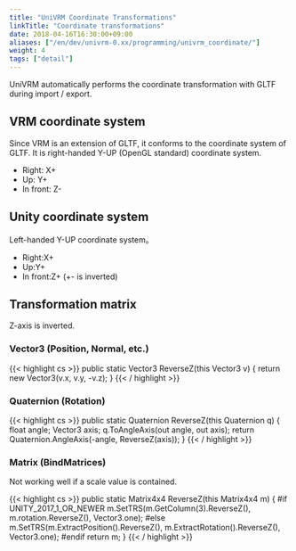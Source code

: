 ```yaml
---
title: "UniVRM Coordinate Transformations"
linkTitle: "Coordinate transformations"
date: 2018-04-16T16:30:00+09:00
aliases: ["/en/dev/univrm-0.xx/programming/univrm_coordinate/"]
weight: 4
tags: ["detail"]
---
```


UniVRM automatically performs the coordinate transformation with GLTF during import / export.

## VRM coordinate system

Since VRM is an extension of GLTF, it conforms to the coordinate system of GLTF.
It is right-handed Y-UP (OpenGL standard) coordinate system.

* Right: X+
* Up: Y+
* In front: Z-

## Unity coordinate system

Left-handed Y-UP coordinate system。

* Right:X+
* Up:Y+
* In front:Z+ (+- is inverted)

## Transformation matrix

Z-axis is inverted.

### Vector3 (Position, Normal, etc.)

{{< highlight cs >}}
public static Vector3 ReverseZ(this Vector3 v)
{
    return new Vector3(v.x, v.y, -v.z);
}
{{< / highlight >}}

### Quaternion (Rotation)

{{< highlight cs >}}
public static Quaternion ReverseZ(this Quaternion q)
{
    float angle;
    Vector3 axis;
    q.ToAngleAxis(out angle, out axis);
    return Quaternion.AngleAxis(-angle, ReverseZ(axis));
}
{{< / highlight >}}

### Matrix (BindMatrices)
Not working well if a scale value is contained.

{{< highlight cs >}}
public static Matrix4x4 ReverseZ(this Matrix4x4 m)
{
#if UNITY_2017_1_OR_NEWER
    m.SetTRS(m.GetColumn(3).ReverseZ(), m.rotation.ReverseZ(), Vector3.one);
#else
    m.SetTRS(m.ExtractPosition().ReverseZ(), m.ExtractRotation().ReverseZ(), Vector3.one);
#endif
    return m;
}
{{< / highlight >}}
